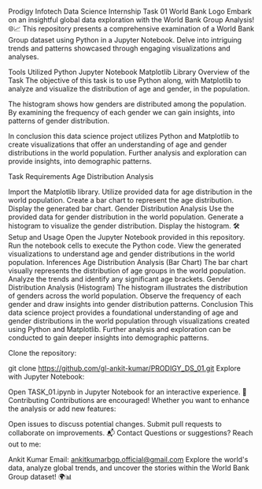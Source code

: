Prodigy Infotech Data Science Internship Task 01
World Bank Logo
Embark on an insightful global data exploration with the World Bank Group Analysis! 🌐📈 This repository presents a comprehensive examination of a World Bank Group dataset using Python in a Jupyter Notebook. Delve into intriguing trends and patterns showcased through engaging visualizations and analyses.

Tools Utilized
Python
Jupyter Notebook
Matplotlib Library
Overview of the Task
The objective of this task is to use Python along, with Matplotlib to analyze and visualize the distribution of age and gender, in the population.

The histogram shows how genders are distributed among the population. By examining the frequency of each gender we can gain insights, into patterns of gender distribution.

In conclusion this data science project utilizes Python and Matplotlib to create visualizations that offer an understanding of age and gender distributions in the world population. Further analysis and exploration can provide insights, into demographic patterns.

Task Requirements
Age Distribution Analysis

Import the Matplotlib library.
Utilize provided data for age distribution in the world population.
Create a bar chart to represent the age distribution.
Display the generated bar chart.
Gender Distribution Analysis
Use the provided data for gender distribution in the world population.
Generate a histogram to visualize the gender distribution.
Display the histogram.
🛠️ Setup and Usage
Open the Jupyter Notebook provided in this repository.
Run the notebook cells to execute the Python code.
View the generated visualizations to understand age and gender distributions in the world population.
Inferences
Age Distribution Analysis (Bar Chart)
The bar chart visually represents the distribution of age groups in the world population.
Analyze the trends and identify any significant age brackets.
Gender Distribution Analysis (Histogram)
The histogram illustrates the distribution of genders across the world population.
Observe the frequency of each gender and draw insights into gender distribution patterns.
Conclusion
This data science project provides a foundational understanding of age and gender distributions in the world population through visualizations created using Python and Matplotlib. Further analysis and exploration can be conducted to gain deeper insights into demographic patterns.

Clone the repository:

git clone https://github.com/gl-ankit-kumar/PRODIGY_DS_01.git
Explore with Jupyter Notebook:

Open TASK_01.ipynb in Jupyter Notebook for an interactive experience.
🤝 Contributing
Contributions are encouraged! Whether you want to enhance the analysis or add new features:

Open issues to discuss potential changes.
Submit pull requests to collaborate on improvements.
📬 Contact
Questions or suggestions? Reach out to me:

Ankit Kumar
Email: ankitkumarbgp.official@gmail.com
Explore the world's data, analyze global trends, and uncover the stories within the World Bank Group dataset! 🌍📊
